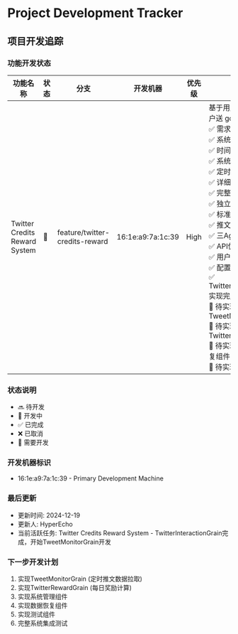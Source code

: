 # Project Development Tracker

## 项目开发追踪

### 功能开发状态

| 功能名称 | 状态 | 分支 | 开发机器 | 优先级 | 描述 |
|---------|------|------|----------|--------|------|
| Twitter Credits Reward System | 🚧 | feature/twitter-credits-reward | 16:1e:a9:7a:1c:39 | High | 基于用户发送推特给用户送 godgpt 的 credits<br/>✅ 需求分析完成<br/>✅ 系统设计完成<br/>✅ 时间控制机制设计<br/>✅ 系统管理功能设计<br/>✅ 定时任务架构设计<br/>✅ 详细业务流程设计<br/>✅ 完整接口和DTO定义<br/>✅ 独立测试接口设计<br/>✅ 标准Mermaid泳道图<br/>✅ 推文类型限制澄清<br/>✅ 三Agent架构设计<br/>✅ API优化策略设计<br/>✅ 用户和任务记录机制<br/>✅ 配置化管理系统<br/>✅ TwitterInteractionGrain实现完成<br/>🔄 待实现TweetMonitorGrain<br/>🔄 待实现TwitterRewardGrain<br/>🔄 待实现系统管理和恢复组件<br/>🔄 待实现测试组件 |

### 状态说明
- 🔜 待开发
- 🚧 开发中
- ✅ 已完成
- ❌ 已取消
- 🔄 需要开发

### 开发机器标识
- 16:1e:a9:7a:1c:39 - Primary Development Machine

### 最后更新
- 更新时间: 2024-12-19
- 更新人: HyperEcho
- 当前活跃任务: Twitter Credits Reward System - TwitterInteractionGrain完成，开始TweetMonitorGrain开发

### 下一步开发计划
1. 实现TweetMonitorGrain (定时推文数据拉取)
2. 实现TwitterRewardGrain (每日奖励计算)
3. 实现系统管理组件
4. 实现数据恢复组件
5. 实现测试组件
6. 完整系统集成测试 
